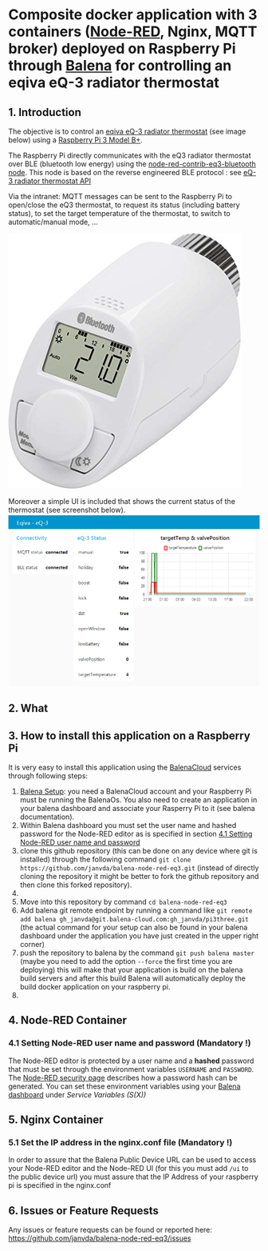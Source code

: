 # Composite docker application with 3 containers ([Node-RED](https://nodered.org/), Nginx, MQTT broker) deployed on Raspberry Pi through [Balena](https://www.balena.io) for controlling an eqiva eQ-3 radiator thermostat 
## 1. Introduction
The objective is to control an [eqiva eQ-3 radiator thermostat](https://www.eq-3.com/products/eqiva/bluetooth-smart-radiator-thermostat.html) (see image below) using a [Raspberry Pi 3 Model B+](https://www.raspberrypi.org/products/raspberry-pi-3-model-b-plus/).

The Raspberry Pi directly communicates with the eQ3 radiator thermostat over BLE (bluetooth low energy) using the [node-red-contrib-eq3-bluetooth node](https://github.com/alikh31/node-red-contrib-eq3-bluetooth).  This node is based on the reverse engineered BLE protocol : see [eQ-3 radiator thermostat API](https://github.com/Heckie75/eQ-3-radiator-thermostat/blob/master/eq-3-radiator-thermostat-api.md)

Via the intranet: MQTT messages can be sent to the Raspberry Pi to open/close the eQ3 thermostat, to request its status (including battery status), to set the target temperature of the thermostat, to switch to automatic/manual mode, ...

![eqiva eQ-3 bluetooth](./eqiva_eQ-3.jpg)

Moreover a simple UI is included that shows the current status of the thermostat (see screenshot below).
![simple UI to get current status](./eq3_nodered_dashboard_01.jpg)

## 2. What

## 3. How to install this application on a Raspberry Pi
It is very easy to install this application using the [BalenaCloud](https://www.balena.io/) services through following steps:
1. [Balena Setup](https://www.balena.io/): you need a BalenaCloud account and your Raspberry Pi must be running the BalenaOs.  You also need to create an application in your balena dashboard and associate your Rasperry Pi to it (see balena documentation).
2. Within Balena dashboard you must set the user name and hashed password for the Node-RED editor as is specified in section [4.1 Setting Node-RED user name and password](#41-setting-node-red-user-name-and-password-mandatory-)
3. clone this github repository (this can be done on any device where git is installed) through the following command `git clone https://github.com/janvda/balena-node-red-eq3.git` (instead of directly cloning the repository it might be better to fork the github repository and then clone this forked repository).
4.  
5. Move into this repository by command `cd balena-node-red-eq3`
6. Add balena git remote endpoint by running a command like `git remote add balena gh_janvda@git.balena-cloud.com:gh_janvda/pi3three.git` (the actual command for your setup can also be found in your balena dashboard under the application you have just created in the upper right corner)
7. push the repository to balena by the command `git push balena master` (maybe you need to add the option `--force` the first time you are deploying) this will make that your application is build on the balena build servers and after this build Balena will automatically deploy the build docker application on your raspberry pi.
8.

## 4. Node-RED Container
### 4.1 Setting Node-RED user name and password (Mandatory !)
The Node-RED editor is protected by a user name and a **hashed** password that must be set through the environment variables `USERNAME` and  `PASSWORD`. The [Node-RED security page](https://nodered.org/docs/security) describes how a password hash can be generated.  You can set these environment variables using your [Balena dashboard](https://dashboard.balena-cloud.com) under
 *Service Variables (S(X))*
 
## 5. Nginx Container
### 5.1 Set the IP address in the nginx.conf file (Mandatory !)
In order to assure that the Balena Public Device URL can be used to access your Node-RED editor and the Node-RED UI (for this you must add `/ui` to the public device url) you must assure that the IP Address of your raspberry pi is specified in the nginx.conf
## 6. Issues or Feature Requests
Any issues or feature requests can be found or reported here: https://github.com/janvda/balena-node-red-eq3/issues
